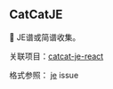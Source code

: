## CatCatJE
🎼 JE谱或简谱收集。

关联项目：[catcat-je-react](https://github.com/kokolokksk/catcat-je-react)

格式参照： [je](https://github.com/zytx121/je) issue
